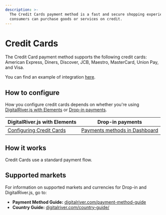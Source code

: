 ```yaml
---
description: >-
  The Credit Cards payment method is a fast and secure shopping experience where
  consumers can purchase goods or services on credit.
---
```


# Credit Cards

The Credit Card payment method supports the following credit cards: American Express, Diners, Discover, JCB, Maestro, MasterCard, Union Pay, and Visa.

You can find an example of integration [here](https://drh.img.digitalriver.com/DRHM/Storefront/Site/drdod15/pb/multimedia/creditcard.html).&#x20;

## How to configure&#x20;

How you configure credit cards depends on whether you're using [DigitalRiver.js with Elements](../payment-integrations-1/digitalriver.js/) or [Drop-in payments](../payment-integrations-1/drop-in/).&#x20;

| DigitalRiver.js with Elements                                                                         | Drop-in payments                                                                          |
| ----------------------------------------------------------------------------------------------------- | ----------------------------------------------------------------------------------------- |
| [Configuring Credit Cards](../payment-integrations-1/digitalriver.js/payment-methods/credit-cards.md) | [Payments methods in Dashboard](../../administration/dashboard/settings/payment-methods/) |

## How it works

Credit Cards use a standard payment flow.

## Supported markets <a href="#supported-geographies" id="supported-geographies"></a>

For information on supported markets and currencies for Drop-in and DigitalRiver.js, go to:

* **Payment Method Guide:** [digitalriver.com/payment-method-guide](https://www.digitalriver.com/payment-method-guide/)
* **Country Guide:** [digitalriver.com/country-guide/](https://www.digitalriver.com/country-guide/)
